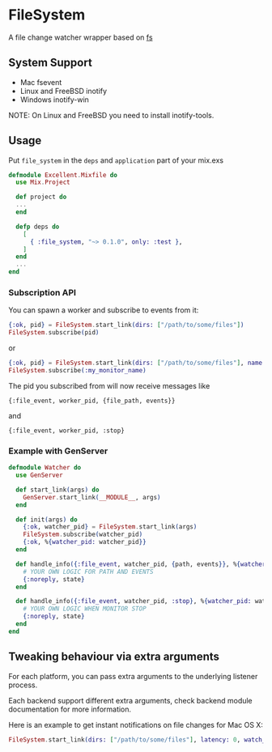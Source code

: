 FileSystem
=========

A file change watcher wrapper based on [fs](https://github.com/synrc/fs)

## System Support

- Mac fsevent
- Linux and FreeBSD inotify
- Windows inotify-win

NOTE: On Linux and FreeBSD you need to install inotify-tools.

## Usage

Put `file_system` in the `deps` and `application` part of your mix.exs

``` elixir
defmodule Excellent.Mixfile do
  use Mix.Project

  def project do
  ...
  end

  defp deps do
    [
      { :file_system, "~> 0.1.0", only: :test },
    ]
  end
  ...
end
```


### Subscription API

You can spawn a worker and subscribe to events from it:

```elixir
{:ok, pid} = FileSystem.start_link(dirs: ["/path/to/some/files"])
FileSystem.subscribe(pid)
```

or

```elixir
{:ok, pid} = FileSystem.start_link(dirs: ["/path/to/some/files"], name: :my_monitor_name)
FileSystem.subscribe(:my_monitor_name)
```

The pid you subscribed from will now receive messages like

```
{:file_event, worker_pid, {file_path, events}}
```
and
```
{:file_event, worker_pid, :stop}
```

### Example with GenServer

```elixir
defmodule Watcher do
  use GenServer

  def start_link(args) do
    GenServer.start_link(__MODULE__, args)
  end

  def init(args) do
    {:ok, watcher_pid} = FileSystem.start_link(args)
    FileSystem.subscribe(watcher_pid)
    {:ok, %{watcher_pid: watcher_pid}}
  end

  def handle_info({:file_event, watcher_pid, {path, events}}, %{watcher_pid: watcher_pid}=state) do
    # YOUR OWN LOGIC FOR PATH AND EVENTS
    {:noreply, state}
  end

  def handle_info({:file_event, watcher_pid, :stop}, %{watcher_pid: watcher_pid}=state) do
    # YOUR OWN LOGIC WHEN MONITOR STOP
    {:noreply, state}
  end
end
```


## Tweaking behaviour via extra arguments

For each platform, you can pass extra arguments to the underlying listener process.

Each backend support different extra arguments, check backend module documentation for more information.

Here is an example to get instant notifications on file changes for Mac OS X:

```elixir
FileSystem.start_link(dirs: ["/path/to/some/files"], latency: 0, watch_root: true)
```
